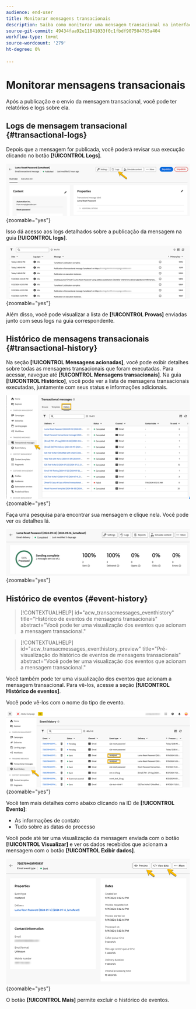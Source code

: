 ```yaml
---
audience: end-user
title: Monitorar mensagens transacionais
description: Saiba como monitorar uma mensagem transacional na interface da Web do Campaign
source-git-commit: 49434faa92e11841033f0c1fbdf907504765a404
workflow-type: tm+mt
source-wordcount: '279'
ht-degree: 0%

---
```


# Monitorar mensagens transacionais

Após a publicação e o envio da mensagem transacional, você pode ter relatórios e logs sobre ela.

## Logs de mensagem transacional {#transactional-logs}

Depois que a mensagem for publicada, você poderá revisar sua execução clicando no botão **[!UICONTROL Logs]**.

![](assets/transactional-logs.png){zoomable="yes"}

Isso dá acesso aos logs detalhados sobre a publicação da mensagem na guia **[!UICONTROL logs]**.

![](assets/transactional-logslist.png){zoomable="yes"}

Além disso, você pode visualizar a lista de **[!UICONTROL Provas]** enviadas junto com seus logs na guia correspondente.

## Histórico de mensagens transacionais {#transactional-history}

Na seção **[!UICONTROL Mensagens acionadas]**, você pode exibir detalhes sobre todas as mensagens transacionais que foram executadas. Para acessar, navegue até **[!UICONTROL Mensagens transacionais]**. Na guia **[!UICONTROL Histórico]**, você pode ver a lista de mensagens transacionais executadas, juntamente com seus status e informações adicionais.

![](assets/transactional-history.png){zoomable="yes"}

Faça uma pesquisa para encontrar sua mensagem e clique nela.
Você pode ver os detalhes lá.

![](assets/transactional-reporting.png){zoomable="yes"}

## Histórico de eventos {#event-history}

>[!CONTEXTUALHELP]
>id="acw_transacmessages_eventhistory"
>title="Histórico de eventos de mensagens transacionais"
>abstract="Você pode ter uma visualização dos eventos que acionam a mensagem transacional."

>[!CONTEXTUALHELP]
>id="acw_transacmessages_eventhistory_preview"
>title="Pré-visualização do histórico de eventos de mensagens transacionais"
>abstract="Você pode ter uma visualização dos eventos que acionam a mensagem transacional."

Você também pode ter uma visualização dos eventos que acionam a mensagem transacional.
Para vê-los, acesse a seção **[!UICONTROL Histórico de eventos]**.

Você pode vê-los com o nome do tipo de evento.

![](assets/event-history.png){zoomable="yes"}

Você tem mais detalhes como abaixo clicando na ID de **[!UICONTROL Evento]**:

* As informações de contato
* Tudo sobre as datas do processo

Você pode até ter uma visualização da mensagem enviada com o botão **[!UICONTROL Visualizar]** e ver os dados recebidos que acionam a mensagem com o botão **[!UICONTROL Exibir dados]**.

![](assets/event-details.png){zoomable="yes"}

O botão **[!UICONTROL Mais]** permite excluir o histórico de eventos.
